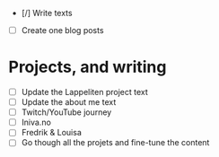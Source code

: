 - [/] Write texts
- [ ] Create one blog posts

# Projects, and writing

- [ ] Update the Lappeliten project text
- [ ] Update the about me text
- [ ] Twitch/YouTube journey
- [ ] Iniva.no
- [ ] Fredrik & Louisa
- [ ] Go though all the projets and fine-tune the content
